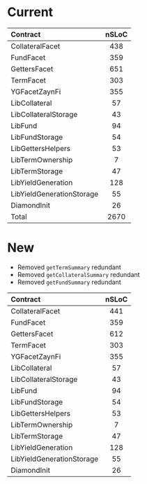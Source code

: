 # Current

| Contract             | nSLoC |
| :------------------- | :----:|
| CollateralFacet      |   438    |
| FundFacet            |     359  |
| GettersFacet         |   651    |
| TermFacet            |    303   |
| YGFacetZaynFi        |     355  |
| LibCollateral        |    57   |
| LibCollateralStorage |    43   |
|           LibFund    |  94 |
|LibFundStorage|54|
|LibGettersHelpers|53|
|LibTermOwnership|7|
|LibTermStorage|47|
|LibYieldGeneration|128|
|LibYieldGenerationStorage|55|
|DiamondInit|26|
|Total|2670|

# New

- Removed `getTermSummary` redundant
- Removed `getCollateralSummary` redundant
- Removed `getFundSummary` redundant
   

| Contract             | nSLoC |
| :------------------- | :----:|
| CollateralFacet      |   441    |
| FundFacet            |     359  |
| GettersFacet         |   612    |
| TermFacet            |    303   |
| YGFacetZaynFi        |     355  |
| LibCollateral        |    57   |
| LibCollateralStorage |    43   |
|           LibFund    |  94 |
|LibFundStorage|54|
|LibGettersHelpers|53|
|LibTermOwnership|7|
|LibTermStorage|47|
|LibYieldGeneration|128|
|LibYieldGenerationStorage|55|
|DiamondInit|26|

